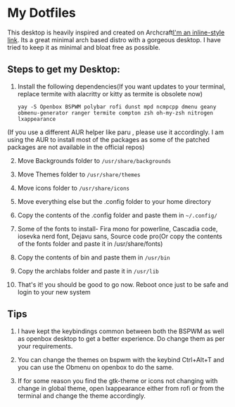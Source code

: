 
# My Dotfiles
This desktop is heavily inspired and created on Archcraft[I'm an inline-style link](archcraft-os.github.io). Its a great minimal arch based distro with a gorgeous desktop. I have tried to keep it as minimal and bloat free as possible.

## Steps to get my Desktop:

1) Install the following dependencies(If you want updates to your terminal, replace termite with alacritty or kitty as termite is obsolete now)

   `yay -S Openbox BSPWM polybar rofi dunst mpd ncmpcpp dmenu geany obmenu-generator ranger termite compton zsh oh-my-zsh nitrogen lxappearance`

(If you use a different AUR helper like paru , please use it accordingly. I am using the AUR to install most of the packages as some of the patched packages are not available in the official repos)

2) Move Backgrounds folder to `/usr/share/backgrounds`

3) Move Themes folder to `/usr/share/themes`

4) Move icons folder to `/usr/share/icons`

5) Move everything else but the .config folder to your home directory

6) Copy the contents of the .config folder and paste them in `~/.config/`

7) Some of the fonts to install- Fira mono for powerline, Cascadia code, iosevka nerd font, Dejavu sans, Source code pro(Or copy the contents of the fonts folder and paste it in /usr/share/fonts)

8) Copy the contents of bin and paste them in `/usr/bin`

9) Copy the archlabs folder and paste it in `/usr/lib`

10) That's it! you should be good to go now. Reboot once just to be safe and login to your new system

## Tips

1) I have kept the keybindings common between both the BSPWM as well as openbox desktop to get a better experience. Do change them as per your requirements. 

2) You can change the themes on bspwm with the keybind Ctrl+Alt+T and you can use the Obmenu on openbox to do the same.

3) If for some reason you find the gtk-theme or icons not changing with change in global theme, open lxappearance either from rofi or from the terminal and change the theme accordingly.


